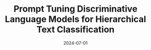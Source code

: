 ---
title: "Prompt Tuning Discriminative Language Models for Hierarchical Text Classification"
collection: publications
permalink: /publication/HPTD_NLP
excerpt: # 'This paper is about the number 1. The number 2 is left for future work.'
date: 2024-07-01
venue: 'Natural Language Processing'
# slidesurl: 'http://JacoDuToit11.github.io/files/SACAIR_Presentation.pdf'
paperurl: 'https://doi.org/10.1017/nlp.2024.51'
citation: 'du Toit J and Dunaiski M. Prompt tuning discriminative language models for hierarchical text classification.
Natural Language Processing https://doi.org/10.1017/nlp.2024.51'
---